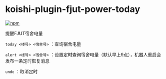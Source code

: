 # koishi-plugin-fjut-power-today

[![npm](https://img.shields.io/npm/v/koishi-plugin-fjut-power-today?style=flat-square)](https://www.npmjs.com/package/koishi-plugin-fjut-power-today)

提醒FJUT宿舍电量

`today <楼号> <宿舍号>` ：查询宿舍电量

`alert <楼号> <宿舍号>` ：设置定时查询宿舍电量（默认早上9点），机器人重启会发布一条定时恢复消息

`undo` ：取消定时